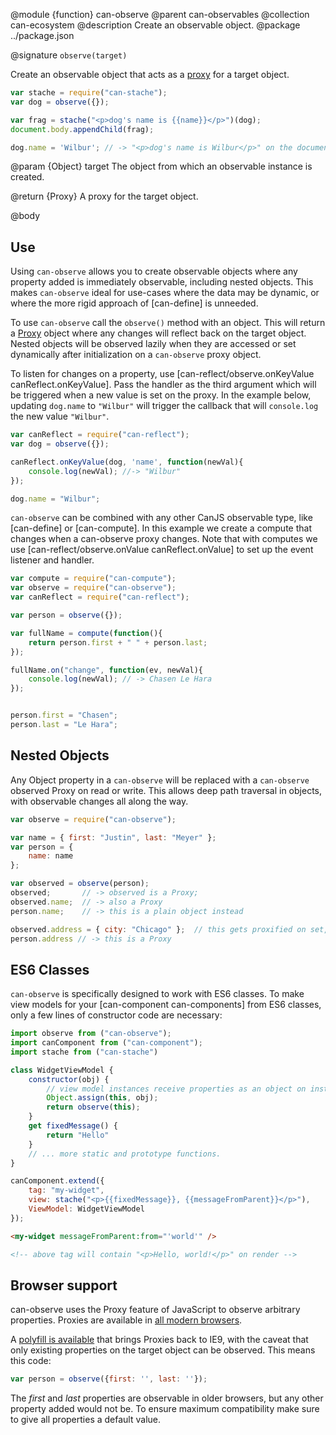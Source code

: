 @module {function} can-observe
@parent can-observables
@collection can-ecosystem
@description Create an observable object.
@package ../package.json

@signature `observe(target)`

Create an observable object that acts as a [proxy](https://developer.mozilla.org/en-US/docs/Web/JavaScript/Reference/Global_Objects/Proxy) for a target object.

```js
var stache = require("can-stache");
var dog = observe({});

var frag = stache("<p>dog's name is {{name}}</p>")(dog);
document.body.appendChild(frag);

dog.name = 'Wilbur'; // -> "<p>dog's name is Wilbur</p>" on the document body
```

@param {Object} target The object from which an observable instance is created.

@return {Proxy} A proxy for the target object.

@body

## Use

Using `can-observe` allows you to create observable objects where any property added is immediately observable, including nested objects. This makes `can-observe` ideal for use-cases where the data may be dynamic, or where the more rigid approach of [can-define] is unneeded.

To use `can-observe` call the `observe()` method with an object. This will return a [Proxy](https://developer.mozilla.org/en-US/docs/Web/JavaScript/Reference/Global_Objects/Proxy) object where any changes will reflect back on the target object. Nested objects will be observed lazily when they are accessed or set dynamically after initialization on a `can-observe` proxy object.

To listen for changes on a property, use [can-reflect/observe.onKeyValue canReflect.onKeyValue]. Pass the handler as the third argument which will be triggered when a new value is set on the proxy. In the example below, updating `dog.name` to `"Wilbur"` will trigger the callback that will `console.log` the new value `"Wilbur"`.

```js
var canReflect = require("can-reflect");
var dog = observe({});

canReflect.onKeyValue(dog, 'name', function(newVal){
	console.log(newVal); //-> "Wilbur"
});

dog.name = "Wilbur";
```

`can-observe` can be combined with any other CanJS observable type, like [can-define] or [can-compute]. In this example we create a compute that changes when a can-observe proxy changes. Note that with computes we use [can-reflect/observe.onValue canReflect.onValue] to set up the event listener and handler.

```js
var compute = require("can-compute");
var observe = require("can-observe");
var canReflect = require("can-reflect");

var person = observe({});

var fullName = compute(function(){
	return person.first + " " + person.last;
});

fullName.on("change", function(ev, newVal){
	console.log(newVal); // -> Chasen Le Hara
});


person.first = "Chasen";
person.last = "Le Hara";
```

## Nested Objects

Any Object property in a `can-observe` will be replaced with a `can-observe` observed Proxy on read or write.  This allows deep path traversal in objects, with observable changes all along the way.

```js
var observe = require("can-observe");

var name = { first: "Justin", last: "Meyer" };
var person = { 
	name: name
};

var observed = observe(person); 
observed;       // -> observed is a Proxy;
observed.name;  // -> also a Proxy
person.name;    // -> this is a plain object instead

observed.address = { city: "Chicago" };  // this gets proxified on set, so...
person.address // -> this is a Proxy
```

## ES6 Classes

`can-observe` is specifically designed to work with ES6 classes.  To make view models for your [can-component can-components] from ES6 classes, only a few lines of constructor code are necessary:

```js
import observe from ("can-observe");
import canComponent from ("can-component");
import stache from ("can-stache")

class WidgetViewModel {
	constructor(obj) {
		// view model instances receive properties as an object on instantiation
		Object.assign(this, obj);
		return observe(this);
	}
	get fixedMessage() {
		return "Hello"
	}
	// ... more static and prototype functions.
}

canComponent.extend({
	tag: "my-widget",
	view: stache("<p>{{fixedMessage}}, {{messageFromParent}}</p>"),
	ViewModel: WidgetViewModel
});
```

```html
<my-widget messageFromParent:from="'world'" />

<!-- above tag will contain "<p>Hello, world!</p>" on render --> 
```

## Browser support

can-observe uses the Proxy feature of JavaScript to observe arbitrary properties. Proxies are available in [all modern browsers](http://caniuse.com/#feat=proxy).

A [polyfill is available](https://github.com/GoogleChrome/proxy-polyfill) that brings Proxies back to IE9, with the caveat that only existing properties on the target object can be observed. This means this code:

```js
var person = observe({first: '', last: ''});
```

The *first* and *last* properties are observable in older browsers, but any other property added would not be. To ensure maximum compatibility make sure to give all properties a default value.
